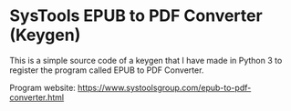 # SysTools EPUB to PDF Converter (Keygen)

This is a simple source code of a keygen that I have made in Python 3 to register the program called EPUB to PDF Converter.

Program website: https://www.systoolsgroup.com/epub-to-pdf-converter.html
